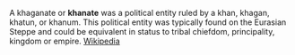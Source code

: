 A khaganate or **khanate** was a political entity ruled by a khan, khagan, khatun, or khanum. This political entity was typically found on the Eurasian Steppe and could be equivalent in status to tribal chiefdom, principality, kingdom or empire.
[Wikipedia](https://en.wikipedia.org/wiki/Khanate)